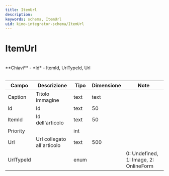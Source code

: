 ```yaml
---
title: ItemUrl
description:
keywords: schema, ItemUrl
uid: kimo-integrator-schema/ItemUrl
---
```


# ItemUrl

<br>
**Chiavi**
- *Id*
- ItemId, UrlTypeId, Url
<br><br>

| Campo | Descrizione | Tipo | Dimensione | Note |
| --- | --- | --- | --- | --- |
| Caption | Titolo immagine | text | text |  |
| Id | Id | text | 50 |  |
| ItemId | Id dell'articolo | text | 50 |  |
| Priority |  | int |  |  |
| Url | Url collegato all'articolo | text | 500 |  |
| UrlTypeId |  | enum |  | 0: Undefined, 1: Image, 2: OnlineForm |

